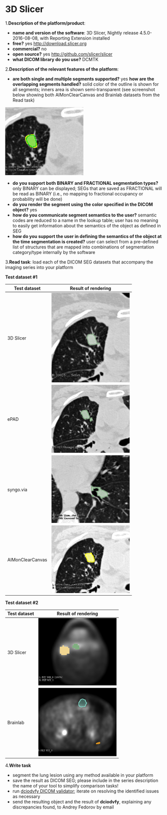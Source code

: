 # 3D Slicer

1.**Description of the platform/product**:
 * **name and version of the software**: 3D Slicer, Nightly release 4.5.0-2016-08-08, with Reporting Extension installed
 * **free?** yes http://download.slicer.org
 * **commercial?** no
 * **open source?** yes http://github.com/slicer/slicer
 * **what DICOM library do you use?** DCMTK

2.**Description of the relevant features of the platform**: 
 * **are both single and multiple segments supported?** yes **how are the overlapping segments handled?** solid color of the outline is shown for all segments; inners area is shown semi-transparent (see screenshot below showing both AIMonClearCanvas and Brainlab datasets from the Read task)

<img src="slicer/seg-overlap.png" width=250>

 * **do you support both BINARY and FRACTIONAL segmentation types?** only BINARY can be displayed; SEGs that are saved as FRACTIONAL will be read as BINARY (i.e., no mapping to fractional occupancy or probability will be done)
 * **do you render the segment using the color specified in the DICOM object?** yes
 * **how do you communicate segment semantics to the user?** semantic codes are reduced to a name in the lookup table; user has no meaning to easily get information about the semantics of the object as defined in SEG
 * **how do you support the user in defining the semantics of the object at the time segmentation is created?** user can select from a pre-defined list of structures that are mapped into combinations of segmentation category/type internally by the software

3.**Read task**: load each of the DICOM SEG datasets that accompany the imaging series into your platform

**Test dataset #1**

| Test dataset | Result of rendering |
| -- | -- |
| 3D Slicer | <img src="./slicer/slicer-read-lidc.png" width=250> |
| ePAD | <img src="./slicer/epad-read-lidc.png" width=250> |
| syngo.via | <img src="./slicer/syngo-read-lidc.png" width=250> |
| AIMonClearCanvas| <img src="./slicer/aimclearcanvas-read-lidc.png" width=250> |

**Test dataset #2**

| Test dataset | Result of rendering |
| -- | -- |
| 3D Slicer | <img src="./slicer/slicer-read-hnc.png" width=250> |
| Brainlab | <img src="./slicer/brainlab-read-hnc.png" width=250> |


4.**Write task**
 * segment the lung lesion using any method available in your platform
 * save the result as DICOM SEG; please include in the series description the name of your tool to simplify comparison tasks!
 * run [dciodvfy DICOM validator](http://www.dclunie.com/dicom3tools/dciodvfy.html); iterate on resolving the identified issues as necessary
 * send the resulting object and the result of **dciodvfy**, explaining any discrepancies found, to Andrey Fedorov by email


